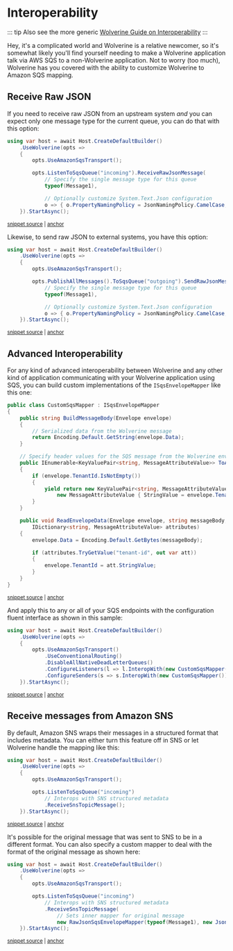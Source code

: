 # Interoperability

::: tip
Also see the more generic [Wolverine Guide on Interoperability](/tutorials/interop)
:::

Hey, it's a complicated world and Wolverine is a relative newcomer, so it's somewhat likely you'll find yourself needing to make a Wolverine application talk via AWS SQS to
a non-Wolverine application. Not to worry (too much), Wolverine has you covered with the ability to customize Wolverine to Amazon SQS mapping.

## Receive Raw JSON

If you need to receive raw JSON from an upstream system *and* you can expect only one message type for the current
queue, you can do that with this option:

<!-- snippet: sample_receive_raw_json_in_sqs -->
<a id='snippet-sample_receive_raw_json_in_sqs'></a>
```cs
using var host = await Host.CreateDefaultBuilder()
    .UseWolverine(opts =>
    {
        opts.UseAmazonSqsTransport();

        opts.ListenToSqsQueue("incoming").ReceiveRawJsonMessage(
            // Specify the single message type for this queue
            typeof(Message1),

            // Optionally customize System.Text.Json configuration
            o => { o.PropertyNamingPolicy = JsonNamingPolicy.CamelCase; });
    }).StartAsync();
```
<sup><a href='https://github.com/JasperFx/wolverine/blob/main/src/Transports/AWS/Wolverine.AmazonSqs.Tests/Samples/Bootstrapping.cs#L250-L265' title='Snippet source file'>snippet source</a> | <a href='#snippet-sample_receive_raw_json_in_sqs' title='Start of snippet'>anchor</a></sup>
<!-- endSnippet -->

Likewise, to send raw JSON to external systems, you have this option:

<!-- snippet: sample_publish_raw_json_in_sqs -->
<a id='snippet-sample_publish_raw_json_in_sqs'></a>
```cs
using var host = await Host.CreateDefaultBuilder()
    .UseWolverine(opts =>
    {
        opts.UseAmazonSqsTransport();

        opts.PublishAllMessages().ToSqsQueue("outgoing").SendRawJsonMessage(
            // Specify the single message type for this queue
            typeof(Message1),

            // Optionally customize System.Text.Json configuration
            o => { o.PropertyNamingPolicy = JsonNamingPolicy.CamelCase; });
    }).StartAsync();
```
<sup><a href='https://github.com/JasperFx/wolverine/blob/main/src/Transports/AWS/Wolverine.AmazonSqs.Tests/Samples/Bootstrapping.cs#L307-L322' title='Snippet source file'>snippet source</a> | <a href='#snippet-sample_publish_raw_json_in_sqs' title='Start of snippet'>anchor</a></sup>
<!-- endSnippet -->

## Advanced Interoperability

For any kind of advanced interoperability between Wolverine and any other kind of application communicating with your
Wolverine application using SQS, you can build custom implementations of the `ISqsEnvelopeMapper` like this one:

<!-- snippet: sample_custom_sqs_mapper -->
<a id='snippet-sample_custom_sqs_mapper'></a>
```cs
public class CustomSqsMapper : ISqsEnvelopeMapper
{
    public string BuildMessageBody(Envelope envelope)
    {
        // Serialized data from the Wolverine message
        return Encoding.Default.GetString(envelope.Data);
    }

    // Specify header values for the SQS message from the Wolverine envelope
    public IEnumerable<KeyValuePair<string, MessageAttributeValue>> ToAttributes(Envelope envelope)
    {
        if (envelope.TenantId.IsNotEmpty())
        {
            yield return new KeyValuePair<string, MessageAttributeValue>("tenant-id",
                new MessageAttributeValue { StringValue = envelope.TenantId });
        }
    }

    public void ReadEnvelopeData(Envelope envelope, string messageBody,
        IDictionary<string, MessageAttributeValue> attributes)
    {
        envelope.Data = Encoding.Default.GetBytes(messageBody);

        if (attributes.TryGetValue("tenant-id", out var att))
        {
            envelope.TenantId = att.StringValue;
        }
    }
}
```
<sup><a href='https://github.com/JasperFx/wolverine/blob/main/src/Transports/AWS/Wolverine.AmazonSqs.Tests/Samples/Bootstrapping.cs#L384-L416' title='Snippet source file'>snippet source</a> | <a href='#snippet-sample_custom_sqs_mapper' title='Start of snippet'>anchor</a></sup>
<!-- endSnippet -->

And apply this to any or all of your SQS endpoints with the configuration fluent interface as shown in this sample:

<!-- snippet: sample_apply_custom_sqs_mapping -->
<a id='snippet-sample_apply_custom_sqs_mapping'></a>
```cs
using var host = await Host.CreateDefaultBuilder()
    .UseWolverine(opts =>
    {
        opts.UseAmazonSqsTransport()
            .UseConventionalRouting()
            .DisableAllNativeDeadLetterQueues()
            .ConfigureListeners(l => l.InteropWith(new CustomSqsMapper()))
            .ConfigureSenders(s => s.InteropWith(new CustomSqsMapper()));
    }).StartAsync();
```
<sup><a href='https://github.com/JasperFx/wolverine/blob/main/src/Transports/AWS/Wolverine.AmazonSqs.Tests/Samples/Bootstrapping.cs#L328-L340' title='Snippet source file'>snippet source</a> | <a href='#snippet-sample_apply_custom_sqs_mapping' title='Start of snippet'>anchor</a></sup>
<!-- endSnippet -->

## Receive messages from Amazon SNS

By default, Amazon SNS wraps their messages in a structured format that includes metadata.
You can either turn this feature off in SNS or let Wolverine handle the mapping like this:

<!-- snippet: sample_receive_sns_topic_metadata_in_sqs -->
<a id='snippet-sample_receive_sns_topic_metadata_in_sqs'></a>
```cs
using var host = await Host.CreateDefaultBuilder()
    .UseWolverine(opts =>
    {
        opts.UseAmazonSqsTransport();

        opts.ListenToSqsQueue("incoming")
            // Interops with SNS structured metadata
            .ReceiveSnsTopicMessage();
    }).StartAsync();
```
<sup><a href='https://github.com/JasperFx/wolverine/blob/main/src/Transports/AWS/Wolverine.AmazonSqs.Tests/Samples/Bootstrapping.cs#L271-L283' title='Snippet source file'>snippet source</a> | <a href='#snippet-sample_receive_sns_topic_metadata_in_sqs' title='Start of snippet'>anchor</a></sup>
<!-- endSnippet -->

It's possible for the original message that was sent to SNS to be in a different format. 
You can also specify a custom mapper to deal with the format of the original message as shown here:

<!-- snippet: sample_receive_sns_topic_metadata_with_custom_mapper_in_sqs -->
<a id='snippet-sample_receive_sns_topic_metadata_with_custom_mapper_in_sqs'></a>
```cs
using var host = await Host.CreateDefaultBuilder()
    .UseWolverine(opts =>
    {
        opts.UseAmazonSqsTransport();

        opts.ListenToSqsQueue("incoming")
            // Interops with SNS structured metadata
            .ReceiveSnsTopicMessage(
                // Sets inner mapper for original message
                new RawJsonSqsEnvelopeMapper(typeof(Message1), new JsonSerializerOptions()));
    }).StartAsync();
```
<sup><a href='https://github.com/JasperFx/wolverine/blob/main/src/Transports/AWS/Wolverine.AmazonSqs.Tests/Samples/Bootstrapping.cs#L288-L302' title='Snippet source file'>snippet source</a> | <a href='#snippet-sample_receive_sns_topic_metadata_with_custom_mapper_in_sqs' title='Start of snippet'>anchor</a></sup>
<!-- endSnippet -->
